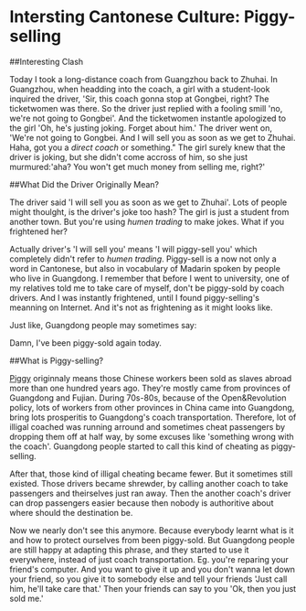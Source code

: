 ﻿Intersting Cantonese Culture: Piggy-selling
===========================================  
##Interesting Clash  

Today I took a long-distance coach from Guangzhou back to Zhuhai. In Guangzhou, when headding into the coach, a girl with a student-look inquired the driver, 'Sir, this coach gonna stop at Gongbei, right? The ticketwomen was there. So the driver just replied with a fooling smill 'no, we're not going to Gongbei'. And the ticketwomen instantle apologized to the girl 'Oh, he's justing joking. Forget about him.' The driver went on, 'We're not going to Gongbei. And I will sell you as soon as we get to Zhuhai. Haha, got you a _direct coach_ or something." The girl surely knew that the driver is joking, but she didn't come accross of him, so she just murmured:'aha? You won't get much money from selling me, right?'  

##What Did the Driver Originally Mean?

The driver said 'I will sell you as soon as we get to Zhuhai'. Lots of people might thoulght, is the driver's joke too hash? The girl is just a student from another town. But you're using _humen trading_ to make jokes. What if you frightened her?

Actually driver's 'I will sell you' means 'I will piggy-sell you' which completely didn't refer to _humen trading_. Piggy-sell is a now not only a word in Cantonese, but also in vocabulary of Madarin spoken by people who live in Guangdong. I remember that before I went to university, one of my relatives told me to take care of myself, don't be piggy-sold by coach drivers. And I was instantly frightened, until I found piggy-selling's meanning on Internet. And it's not as frightening as it might looks like.

Just like, Guangdong people may sometimes say:

Damn, I've been piggy-sold again today.

##What is Piggy-selling?

[Piggy] originnaly means those Chinese workers been sold as slaves abroad more than one hundred years ago. They're mostly came from provinces of Guangdong and Fujian. During 70s-80s, because of the Open&Revolution policy, lots of workers from other provinces in China came into Guangdong, bring lots prosperitis to Guangdong's coach transportation. Therefore, lot of illigal coached was running arround and sometimes cheat passengers by dropping them off at half way, by some excuses like 'something wrong with the coach'. Guangdong people started to call this kind of cheating as piggy-selling.

After that, those kind of illigal cheating became fewer. But it sometimes still existed. Those drivers became shrewder, by calling another coach to take passengers and theirselves just ran away. Then the another coach's driver can drop passengers easier because then nobody is authoritive about where should the destination be. 

Now we nearly don't see this anymore. Because everybody learnt what is it and how to protect ourselves from been piggy-sold. But Guangdong people are still happy at adapting this phrase, and they started to use it everywhere, instead of just coach transportation. Eg. you're reparing your friend's computer. And you want to give it up and you don't wanna let down your friend, so you give it to somebody else and tell your friends 'Just call him, he'll take care that.' Then your friends can say to you 'Ok, then you just sold me.'

[Piggy]:http://zh.wikipedia.org/wiki/%E8%8F%AF%E5%B7%A5